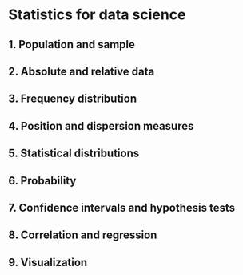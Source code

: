 # Statistics for data science
## 1. Population and sample
## 2. Absolute and relative data
## 3. Frequency distribution
## 4. Position and dispersion measures
## 5. Statistical distributions 
## 6. Probability
## 7. Confidence intervals and hypothesis tests
## 8. Correlation and regression
## 9. Visualization 